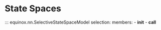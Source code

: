 # State Spaces

::: equinox.nn.SelectiveStateSpaceModel
    selection:
        members:
            - __init__
            - __call__
